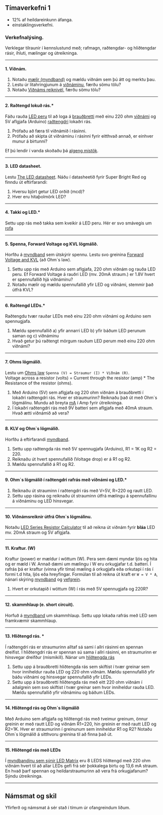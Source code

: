 ## Tímaverkefni 1

- 12% af heildareinkunn áfanga.
- einstaklingsverkefni.


### Verkefnalýsing.
Verklegar tilraunir í kennslustund með; rafmagn, raðtengdar- og hliðtengdar rásir, íhluti, mælingar og útreikninga. <br>

---

#### 1. Viðnám.
1. Notaðu [mælir (myndband)](https://www.youtube.com/watch?v=SLkPtmnglOI&t=11s&ab_channel=SparkFunElectronics) og mældu viðnám sem þú átt og merktu þau.
1. Lestu úr litahringjunum á [viðnáminu](https://www.instructables.com/Resistors/), færðu sömu tölu?
1. Notaðu [Viðnáms reiknivél](https://resistorcolorcodecalc.com/), færðu sömu tölu?

---

#### 2. Raðtengd lokuð rás.*
Fáðu rauða [LED peru](https://www.instructables.com/Diodes/) til að loga á [brauðbretti](https://learn.adafruit.com/collins-lab-breadboards-and-perfboards) með einu 220 ohm [viðnámi](https://www.instructables.com/lesson/Resistors/) og 5V aflgjafa (Arduino) [raðtengdri](https://github.com/VESM1VS/afangi/wiki/Rafeindat%C3%A6kni#ra%C3%B0teng-r%C3%A1s) lokaðri rás. <br> 
1. Prófaðu að færa til viðnámið í rásinni.
1. Prófaðu að skipta út viðnáminu í rásinni fyrir eitthvað annað, er einhver munur á birtunni?

Ef þú lendir í vanda skoðaðu þá [algeng mistök](https://github.com/VESM1VS/AFANGI/wiki/Rafeindat%C3%A6kni#brau%C3%B0bretti-og-led-pera-algeng-mist%C3%B6k). 

---

#### 3. LED datasheet.
Lestu [The LED datasheet](https://learn.adafruit.com/all-about-leds/the-led-datasheet). Náðu í datasheetið fyrir Super Bright Red og finndu út eftirfarandi:

1. Hversu björt getur LED orðið (mcd)?
1. Hver eru hitaþolmörk LED?

---

#### 4. Takki og LED.*
Settu upp rás með takka sem kveikir á LED peru. Hér er svo smávegis um [rofa](https://www.instructables.com/Switches/)

---

#### 5. Spenna, Forward Voltage og KVL lögmálið. 
Horfðu á [myndband](https://www.youtube.com/watch?v=w82aSjLuD_8&list=PLWv9VM947MKi_7yJ0_FCfzTBXpQU-Qd3K&index=5) sem útskýrir spennu. Lestu svo greinina [Forward Voltage and KVL](https://learn.adafruit.com/all-about-leds/forward-voltage-and-kvl) (að Ohm`s law).

1. Settu upp rás með Arduino sem aflgjafa, 220 ohm viðnám og rauða LED peru. Ef Forward Voltage á rauðri LED (mv. 20mA straum.) er 1.8V hvert er spennufallið hjá viðnáminu?
1. Notaðu mælir og mældu spennufallið yfir LED og viðnámi, stemmir það útfrá KVL? 

---

#### 6. Raðtengd LEDs.*
Raðtengdu tvær rauðar LEDs með einu 220 ohm viðnámi og Arduino sem spennugjafa. 

1. Mældu spennufallið a) yfir annarri LED b) yfir báðum LED perunum saman og c) viðnáminu 
1. Hvað getur þú raðtengt mörgum rauðum LED perum með einu 220 ohm viðnámi? 

---

#### 7. Ohms lögmálið. 

Lestu um [Ohms law](https://learn.adafruit.com/all-about-leds/forward-voltage-and-kvl#ohms-law-641044-8) `Spenna (V) = Straumur (I) * Viðnám (R)`. <br>
Voltage across a resistor (volts) = Current through the resistor (amp) * The Resistance of the resistor (ohms). <br>

1. Með Arduino (5V) sem aflgjafa og 220 ohm viðnám á brauðbretti í lokaðri raðtengdri rás. Hver er straumurinn? Reiknaðu það út með Ohm`s lögmálinu. Mundu að breyta [mA](https://github.com/VESM1VS/afangi/wiki/Rafeindat%C3%A6kni#margfaldarar) í Amp fyrir útreikninga. 
1. Í lokaðri raðtengdri rás með 9V batterí sem aflgjafa með 40mA straum. Hvað ætti viðnámið að vera?

---

#### 8. KLV og Ohm`s lögmálið. 
Horfðu á eftirfarandi [myndband](https://www.youtube.com/watch?v=EQtwsWJuUPs&list=PLRIGIzu0Z7KlfGFD6gd0eMX0ozfJyrQL-&index=6&t=0s).

1. Settu upp raðtengda rás með 5V spennugjafa (Arduino), R1 = 1K og R2 = 220.  
1. Reiknaðu út hvert spennufallið (Voltage drop) er á R1 og R2.
1. Mældu spennufallið á R1 og R2.

---

#### 9. Ohm`s lögmálið í raðtengdri rafrás með viðnámi og LED.*

1. Reiknaðu út strauminn í raðtengdri rás með V=5V, R=220 og rautt LED.  
1. Settu upp rásina og reiknaðu út strauminn útfrá mælingu á spennufallinu á viðnáminu og LED hinsvegar.

<!--
Ef ég er með 2 rauðar led perur, 20Ma straum og 12V batterí, hvert er viðnámið til að tryggja að þær fái sem hæfilegasta birtu? [Mynd](https://youtu.be/H69xDuon7vo?t=82) og _[lausnin](https://youtu.be/H69xDuon7vo?t=156)_
-->

---

#### 10. Viðnámsreiknir útfrá Ohm`s lögmálinu. 
Notaðu [LED Series Resistor Calculator](https://www.digikey.com/en/resources/conversion-calculators/conversion-calculator-led-series-resistor) til að reikna út viðnám fyrir **bláa** LED mv. 20mA straum og 5V aflgjafa.

---

#### 11. Kraftur. (W) 
Kraftur (power) er mældur í wöttum (W). Pera sem dæmi myndar ljós og hita og er mæld í W. Annað dæmi um mælingu í W eru orkugjafar t.d. batterí. Í rafrás þá er kraftur (vinna yfir tíma) mæling á orkugjafa eða orkutapi í rás í formi t.d hita, ljós eða hreyfingar. Formúlan til að reikna út kraft er `W = V * A`, nánari skýring [myndband](https://www.youtube.com/watch?v=fQGjzxNY_mY&ab_channel=MichelvanBiezen) og [vefgrein](https://www.electronics-tutorials.ws/dccircuits/dcp_2.html).

1. Hvert er orkutapið í wöttum (W) í rás með 5V spennugjafa og 220R? 

---

#### 12. skammhlaup (e. short circuit).
Horfuð á [myndband](https://www.youtube.com/watch?v=RjdyCXmDtb8&ab_channel=KidovatorsbyGyanLab) um skammhlaup. Settu upp lokaða rafrás með LED sem framkvæmir skammhlaup.

---

#### 13. Hliðtengd rás. * 
Í raðtengdri rás er straumurinn alltaf sá sami í allri rásinni en spennan dreifist. Í hliðtengdri rás er spennan sú sama í allri rásinni, en straumurinn er hinsvegar dreifður (mismikill). Nánar um [hliðtengda rás](https://www.youtube.com/watch?v=5uyJezQNSHw&list=PLWv9VM947MKi_7yJ0_FCfzTBXpQU-Qd3K&index=7) 

1. Settu upp á brauðbretti hliðtengda rás sem skiftist í tvær greinar sem hvor inniheldur rauða LED og 220 ohm viðnám. Mældu spennufallið yfir báðu viðnámi og hinsvegar spennufallið yfir LEDs.
1. Settu upp á brauðbretti hliðtengda rás með eitt 220 ohm viðnám í aðalgrein sem svo skiftist í tvær greinar sem hvor inniheldur rauða LED. Mældu spennufallið yfir viðnáminu og báðum LEDs.


---

#### 14. Hliðtengd rás og Ohm`s lögmálið 

Með Arduino sem aflgjafa og hliðtengd rás með tveimur greinum, önnur greinin er með rautt LED og viðnám R1=220, hin greinin er með rautt LED og R2=1K. Hver er straumurinn í greinunum sem inniheldur R1 og R2? Notaðu Ohm`s lögmálið á sitthvoru greinina til að finna það út.

<!--
1. Við viljum hafa 20mA straum fyrir hvora peruna. Hvert ætti viðnámið að vera? _[Lausn](https://youtu.be/H69xDuon7vo?t=474)_
-->

---

#### 15. Hliðtengd rás með LEDs 
Í [myndbandinu sem sýnir LED Matrix](https://youtu.be/G4lIo-MRSiY?list=PLJse9iV6Reqgy8sdjBwKDwihQdbSxbcNg&t=412) eru 8 LEDS hliðtengd með 220 ohm viðnám hvert til að allar LEDs gefi frá sér þokkalega birtu og 13,6 mA straum. En hvað þarf spennan og heildarstraumurinn að vera frá orkugjafanum? Sýndu útreikninga.


<!-- 

**Fleiri verkefni**
#### 16. Hliðtengd rás og fjöldi LEDs 
Með 9V batterí. Hvað getum við hliðtengt margar rauðar led perur ef við viljum tryggja að hver þeirra fái 15mA straum? Sýndu útreikninga.

#### 17. Rafrásarteikningar 
Þú vilt hanna og útbúa þína eigin LED jólaseríu sem hefur on/off takka. Teiknaðu hliðtengdarás fyrir þessari útfærslu, sjá [rafrásarteikningar](https://github.com/VESM1VS/afangi/wiki/Rafeindat%C3%A6kni#rafr%C3%A1sarteikningar)
-->

---

## Námsmat og skil
Yfirferð og námsmat á sér stað í tímum úr ofangreindum liðum. 

<!--
Eftirfarandi er metið í tíma útfrá verklegum tilraunum og skilningi nemanda:
1. Getur sett upp raðtengda lokaða rás (viðnám, LED) á breadboad.
1. Getur mælt spennu og viðnám með mælir. 
1. Getur nýtt sér KVL lögmálið í raðtengdri rás. 
1. Getur beitt Ohms lögmálinu. 
1. Kann að vinna með mælieiningar og margfaldara td. mA í ohm. 
1. Kann að lesa úr datasheet mikilvægar upplýsingar t.d. um LED. 
1. Kann að reikna og lesa úr litahringjum á viðnámi. 
1. Getur sett upp hliðtengda lokaða rás (viðnám, LEDS og takki) á breadboad. 
1. Þekkir muninn á raðtengdu og hliðtengdri rás m.t.t. straums og spennu. 
1. Getur teiknað einfalda raðtenga- og hliðtengda rás. 
1. Getur reiknað út kraft í wöttum (W=VI). 
-->


